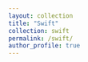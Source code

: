 ```yaml
---
layout: collection
title: "Swift"
collection: swift
permalink: /swift/
author_profile: true
---
```

